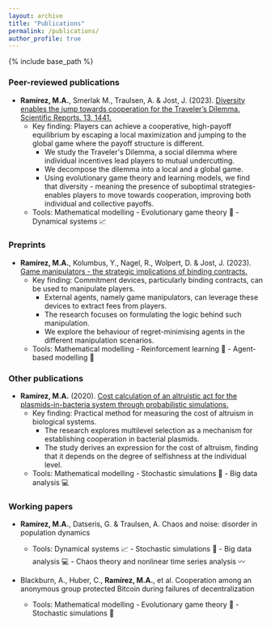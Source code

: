 ```yaml
---
layout: archive
title: "Publications"
permalink: /publications/
author_profile: true
---
```

{% include base_path %}


### Peer-reviewed publications

* **Ramírez, M.A.**, Smerlak M., Traulsen, A. & Jost, J. (2023). [Diversity enables the jump towards cooperation for the Traveler’s Dilemma. Scientific Reports. 13, 1441.](https://www.nature.com/articles/s41598-023-28600-5)
  * Key finding: Players can achieve a cooperative, high-payoff equilibrium by escaping a local maximization and jumping to the global game where the payoff structure is different.
    * We study the Traveler's Dilemma, a social dilemma where individual incentives lead players to mutual undercutting.
    * We decompose the dilemma into a local and a global game.
    * Using evolutionary game theory and learning models, we find that diversity - meaning the presence of suboptimal strategies- enables players to move towards cooperation, improving both individual and collective payoffs.
  * Tools: Mathematical modelling - Evolutionary game theory 🧩 - Dynamical systems 📈

### Preprints
* **Ramírez, M.A.**, Kolumbus, Y., Nagel, R., Wolpert, D. & Jost, J. (2023). [Game manipulators - the strategic implications of binding contracts.](https://arxiv.org/abs/2311.10586)
    * Key finding: Commitment devices, particularly binding contracts, can be used to manipulate players.
      * External agents, namely game manipulators, can leverage these devices to extract fees from players.
      * The research focuses on formulating the logic behind such manipulation.
      * We explore the behaviour of regret-minimising agents in the different manipulation scenarios.
    * Tools: Mathematical modelling - Reinforcement learning 🔁 - Agent-based modelling 👥

### Other publications

* **Ramírez, M.A.** (2020). [Cost calculation of an altruistic act for the plasmids-in-bacteria system through probabilistic simulations.](https://repositorio.uniandes.edu.co/entities/publication/d8c17b0d-7c58-402f-b3d3-7d1221b26531)
  * Key finding: Practical method for measuring the cost of altruism in biological systems.
    * The research explores multilevel selection as a mechanism for establishing cooperation in bacterial plasmids.
    * The study derives an expression for the cost of altruism, finding that it depends on the degree of selfishness at the individual level.
  * Tools: Mathematical modelling - Stochastic simulations 🎲 - Big data analysis 💻

### Working papers

* **Ramírez, M.A.**, Datseris, G. & Traulsen, A. Chaos and noise: disorder in population dynamics
  * Tools: Dynamical systems 📈 - Stochastic simulations 🎲 - Big data analysis 💻 - Chaos theory and nonlinear time series analysis 〰️

* Blackburn, A., Huber, C., **Ramírez, M.A.**, et al. Cooperation among an anonymous group protected Bitcoin during failures of decentralization
  * Tools: Mathematical modelling - Evolutionary game theory 🧩 - Stochastic simulations 🎲

<!-- * Hilbe, C., **Ramírez, M.A.**, Hauer, C. & Traulsen, A. Evolution of conformism
  * Tools: Evolutionary game theory 🧩 - Chaos theory and nonlinear time series analysis 〰️

* **Ramírez, M.A.**, Bermúdez, M., Restrepo, G. & Jost, J. Exponential growth of knowledge throughout the history of chemistry
  * Tools: Mathematical modelling - Big data analysis 💻 - Dynamical systems 📈 -->


<!-- {% if site.author.googlescholar %}
  <div class="wordwrap">You can also find my articles on <a href="{{site.author.googlescholar}}">my Google Scholar profile</a>.</div>
{% endif %}

{% for post in site.publications reversed %}
  {% include archive-single.html %}
{% endfor %} -->